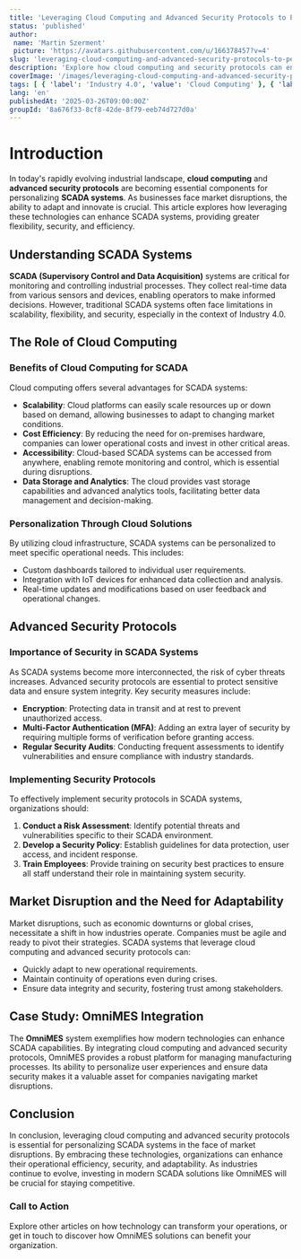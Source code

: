 ```yaml
---
title: 'Leveraging Cloud Computing and Advanced Security Protocols to Personalize SCADA Systems Amid Market Disruption'
status: 'published'
author:
 name: 'Martin Szerment'
 picture: 'https://avatars.githubusercontent.com/u/166378457?v=4'
slug: 'leveraging-cloud-computing-and-advanced-security-protocols-to-personalize-scada-systems-amid-market-disruption'
description: 'Explore how cloud computing and security protocols can enhance SCADA systems personalization during market disruptions.'
coverImage: '/images/leveraging-cloud-computing-and-advanced-security-protocols-to-personalize-scada-systems-amid-market-disruption.png'
tags: [ { 'label': 'Industry 4.0', 'value': 'Cloud Computing' }, { 'label': 'Security', 'value': 'Protocols' }, { 'label': 'Automation', 'value': 'SCADA' } ]
lang: 'en'
publishedAt: '2025-03-26T09:00:00Z'
groupId: '8a676f33-8cf8-42de-8f79-eeb74d727d0a'
---
```

# Introduction

In today's rapidly evolving industrial landscape, **cloud computing** and **advanced security protocols** are becoming essential components for personalizing **SCADA systems**. As businesses face market disruptions, the ability to adapt and innovate is crucial. This article explores how leveraging these technologies can enhance SCADA systems, providing greater flexibility, security, and efficiency.

## Understanding SCADA Systems

**SCADA (Supervisory Control and Data Acquisition)** systems are critical for monitoring and controlling industrial processes. They collect real-time data from various sensors and devices, enabling operators to make informed decisions. However, traditional SCADA systems often face limitations in scalability, flexibility, and security, especially in the context of Industry 4.0.

## The Role of Cloud Computing

### Benefits of Cloud Computing for SCADA

Cloud computing offers several advantages for SCADA systems:

- **Scalability**: Cloud platforms can easily scale resources up or down based on demand, allowing businesses to adapt to changing market conditions.
- **Cost Efficiency**: By reducing the need for on-premises hardware, companies can lower operational costs and invest in other critical areas.
- **Accessibility**: Cloud-based SCADA systems can be accessed from anywhere, enabling remote monitoring and control, which is essential during disruptions.
- **Data Storage and Analytics**: The cloud provides vast storage capabilities and advanced analytics tools, facilitating better data management and decision-making.

### Personalization Through Cloud Solutions

By utilizing cloud infrastructure, SCADA systems can be personalized to meet specific operational needs. This includes:

- Custom dashboards tailored to individual user requirements.
- Integration with IoT devices for enhanced data collection and analysis.
- Real-time updates and modifications based on user feedback and operational changes.

## Advanced Security Protocols

### Importance of Security in SCADA Systems

As SCADA systems become more interconnected, the risk of cyber threats increases. Advanced security protocols are essential to protect sensitive data and ensure system integrity. Key security measures include:

- **Encryption**: Protecting data in transit and at rest to prevent unauthorized access.
- **Multi-Factor Authentication (MFA)**: Adding an extra layer of security by requiring multiple forms of verification before granting access.
- **Regular Security Audits**: Conducting frequent assessments to identify vulnerabilities and ensure compliance with industry standards.

### Implementing Security Protocols

To effectively implement security protocols in SCADA systems, organizations should:

1. **Conduct a Risk Assessment**: Identify potential threats and vulnerabilities specific to their SCADA environment.
2. **Develop a Security Policy**: Establish guidelines for data protection, user access, and incident response.
3. **Train Employees**: Provide training on security best practices to ensure all staff understand their role in maintaining system security.

## Market Disruption and the Need for Adaptability

Market disruptions, such as economic downturns or global crises, necessitate a shift in how industries operate. Companies must be agile and ready to pivot their strategies. SCADA systems that leverage cloud computing and advanced security protocols can:

- Quickly adapt to new operational requirements.
- Maintain continuity of operations even during crises.
- Ensure data integrity and security, fostering trust among stakeholders.

## Case Study: OmniMES Integration

The **OmniMES** system exemplifies how modern technologies can enhance SCADA capabilities. By integrating cloud computing and advanced security protocols, OmniMES provides a robust platform for managing manufacturing processes. Its ability to personalize user experiences and ensure data security makes it a valuable asset for companies navigating market disruptions.

## Conclusion

In conclusion, leveraging cloud computing and advanced security protocols is essential for personalizing SCADA systems in the face of market disruptions. By embracing these technologies, organizations can enhance their operational efficiency, security, and adaptability. As industries continue to evolve, investing in modern SCADA solutions like OmniMES will be crucial for staying competitive.

### Call to Action

Explore other articles on how technology can transform your operations, or get in touch to discover how OmniMES solutions can benefit your organization.

